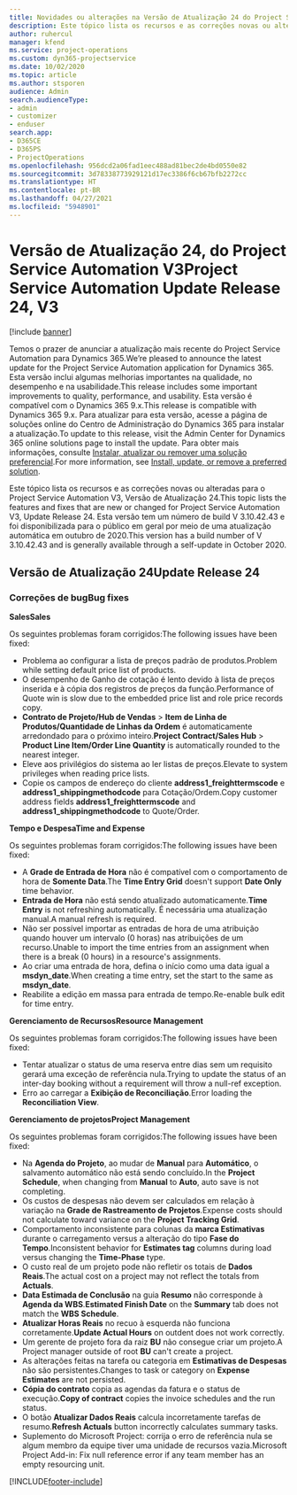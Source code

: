 ```yaml
---
title: Novidades ou alterações na Versão de Atualização 24 do Project Service Automation V3
description: Este tópico lista os recursos e as correções novas ou alteradas disponíveis na Versão de Atualização 24 do Project Service Automation V3.
author: ruhercul
manager: kfend
ms.service: project-operations
ms.custom: dyn365-projectservice
ms.date: 10/02/2020
ms.topic: article
ms.author: stsporen
audience: Admin
search.audienceType:
- admin
- customizer
- enduser
search.app:
- D365CE
- D365PS
- ProjectOperations
ms.openlocfilehash: 956dcd2a06fad1eec488ad81bec2de4bd0550e82
ms.sourcegitcommit: 3d78338773929121d17ec3386f6cb67bfb2272cc
ms.translationtype: HT
ms.contentlocale: pt-BR
ms.lasthandoff: 04/27/2021
ms.locfileid: "5948901"
---
```

# <a name="project-service-automation-update-release-24-v3"></a><span data-ttu-id="4c47d-103">Versão de Atualização 24, do Project Service Automation V3</span><span class="sxs-lookup"><span data-stu-id="4c47d-103">Project Service Automation Update Release 24, V3</span></span>

[!include [banner](../includes/psa-now-project-operations.md)]

<span data-ttu-id="4c47d-104">Temos o prazer de anunciar a atualização mais recente do Project Service Automation para Dynamics 365.</span><span class="sxs-lookup"><span data-stu-id="4c47d-104">We’re pleased to announce the latest update for the Project Service Automation application for Dynamics 365.</span></span> <span data-ttu-id="4c47d-105">Esta versão inclui algumas melhorias importantes na qualidade, no desempenho e na usabilidade.</span><span class="sxs-lookup"><span data-stu-id="4c47d-105">This release includes some important improvements to quality, performance, and usability.</span></span> <span data-ttu-id="4c47d-106">Esta versão é compatível com o Dynamics 365 9.x.</span><span class="sxs-lookup"><span data-stu-id="4c47d-106">This release is compatible with Dynamics 365 9.x.</span></span> <span data-ttu-id="4c47d-107">Para atualizar para esta versão, acesse a página de soluções online do Centro de Administração do Dynamics 365 para instalar a atualização.</span><span class="sxs-lookup"><span data-stu-id="4c47d-107">To update to this release, visit the Admin Center for Dynamics 365 online solutions page to install the update.</span></span> <span data-ttu-id="4c47d-108">Para obter mais informações, consulte [Instalar, atualizar ou remover uma solução preferencial](/power-platform/admin/install-remove-preferred-solution).</span><span class="sxs-lookup"><span data-stu-id="4c47d-108">For more information, see [Install, update, or remove a preferred solution](/power-platform/admin/install-remove-preferred-solution).</span></span>

<span data-ttu-id="4c47d-109">Este tópico lista os recursos e as correções novas ou alteradas para o Project Service Automation V3, Versão de Atualização 24.</span><span class="sxs-lookup"><span data-stu-id="4c47d-109">This topic lists the features and fixes that are new or changed for Project Service Automation V3, Update Release 24.</span></span> <span data-ttu-id="4c47d-110">Esta versão tem um número de build V 3.10.42.43 e foi disponibilizada para o público em geral por meio de uma atualização automática em outubro de 2020.</span><span class="sxs-lookup"><span data-stu-id="4c47d-110">This version has a build number of V 3.10.42.43 and is generally available through a self-update in October 2020.</span></span>

## <a name="update-release-24"></a><span data-ttu-id="4c47d-111">Versão de Atualização 24</span><span class="sxs-lookup"><span data-stu-id="4c47d-111">Update Release 24</span></span>

### <a name="bug-fixes"></a><span data-ttu-id="4c47d-112">Correções de bug</span><span class="sxs-lookup"><span data-stu-id="4c47d-112">Bug fixes</span></span>

<span data-ttu-id="4c47d-113">**Sales**</span><span class="sxs-lookup"><span data-stu-id="4c47d-113">**Sales**</span></span>

<span data-ttu-id="4c47d-114">Os seguintes problemas foram corrigidos:</span><span class="sxs-lookup"><span data-stu-id="4c47d-114">The following issues have been fixed:</span></span>

- <span data-ttu-id="4c47d-115">Problema ao configurar a lista de preços padrão de produtos.</span><span class="sxs-lookup"><span data-stu-id="4c47d-115">Problem while setting default price list of products.</span></span>
- <span data-ttu-id="4c47d-116">O desempenho de Ganho de cotação é lento devido à lista de preços inserida e à cópia dos registros de preços da função.</span><span class="sxs-lookup"><span data-stu-id="4c47d-116">Performance of Quote win is slow due to the embedded price list and role price records copy.</span></span>
- <span data-ttu-id="4c47d-117">**Contrato de Projeto/Hub de Vendas** > **Item de Linha de Produtos/Quantidade de Linhas da Ordem** é automaticamente arredondado para o próximo inteiro.</span><span class="sxs-lookup"><span data-stu-id="4c47d-117">**Project Contract/Sales Hub** > **Product Line Item/Order Line Quantity** is automatically rounded to the nearest integer.</span></span>
- <span data-ttu-id="4c47d-118">Eleve aos privilégios do sistema ao ler listas de preços.</span><span class="sxs-lookup"><span data-stu-id="4c47d-118">Elevate to system privileges when reading price lists.</span></span>
- <span data-ttu-id="4c47d-119">Copie os campos de endereço do cliente **address1_freighttermscode** e **address1_shippingmethodcode** para Cotação/Ordem.</span><span class="sxs-lookup"><span data-stu-id="4c47d-119">Copy customer address fields **address1_freighttermscode** and **address1_shippingmethodcode** to Quote/Order.</span></span> 


<span data-ttu-id="4c47d-120">**Tempo e Despesa**</span><span class="sxs-lookup"><span data-stu-id="4c47d-120">**Time and Expense**</span></span>

<span data-ttu-id="4c47d-121">Os seguintes problemas foram corrigidos:</span><span class="sxs-lookup"><span data-stu-id="4c47d-121">The following issues have been fixed:</span></span>

- <span data-ttu-id="4c47d-122">A **Grade de Entrada de Hora** não é compatível com o comportamento de hora de **Somente Data**.</span><span class="sxs-lookup"><span data-stu-id="4c47d-122">The **Time Entry Grid** doesn't support **Date Only** time behavior.</span></span>
- <span data-ttu-id="4c47d-123">**Entrada de Hora** não está sendo atualizado automaticamente.</span><span class="sxs-lookup"><span data-stu-id="4c47d-123">**Time Entry** is not refreshing automatically.</span></span> <span data-ttu-id="4c47d-124">É necessária uma atualização manual.</span><span class="sxs-lookup"><span data-stu-id="4c47d-124">A manual refresh is required.</span></span>
- <span data-ttu-id="4c47d-125">Não ser possível importar as entradas de hora de uma atribuição quando houver um intervalo (0 horas) nas atribuições de um recurso.</span><span class="sxs-lookup"><span data-stu-id="4c47d-125">Unable to import the time entries from an assignment when there is a break (0 hours) in a resource's assignments.</span></span>
- <span data-ttu-id="4c47d-126">Ao criar uma entrada de hora, defina o início como uma data igual a **msdyn_date**.</span><span class="sxs-lookup"><span data-stu-id="4c47d-126">When creating a time entry, set the start to the same as **msdyn_date**.</span></span>
- <span data-ttu-id="4c47d-127">Reabilite a edição em massa para entrada de tempo.</span><span class="sxs-lookup"><span data-stu-id="4c47d-127">Re-enable bulk edit for time entry.</span></span>

<span data-ttu-id="4c47d-128">**Gerenciamento de Recursos**</span><span class="sxs-lookup"><span data-stu-id="4c47d-128">**Resource Management**</span></span>

<span data-ttu-id="4c47d-129">Os seguintes problemas foram corrigidos:</span><span class="sxs-lookup"><span data-stu-id="4c47d-129">The following issues have been fixed:</span></span>

- <span data-ttu-id="4c47d-130">Tentar atualizar o status de uma reserva entre dias sem um requisito gerará uma exceção de referência nula.</span><span class="sxs-lookup"><span data-stu-id="4c47d-130">Trying to update the status of an inter-day booking without a requirement will throw a null-ref exception.</span></span>
- <span data-ttu-id="4c47d-131">Erro ao carregar a **Exibição de Reconciliação**.</span><span class="sxs-lookup"><span data-stu-id="4c47d-131">Error loading the **Reconciliation View**.</span></span>


<span data-ttu-id="4c47d-132">**Gerenciamento de projetos**</span><span class="sxs-lookup"><span data-stu-id="4c47d-132">**Project Management**</span></span>

<span data-ttu-id="4c47d-133">Os seguintes problemas foram corrigidos:</span><span class="sxs-lookup"><span data-stu-id="4c47d-133">The following issues have been fixed:</span></span>

- <span data-ttu-id="4c47d-134">Na **Agenda do Projeto**, ao mudar de **Manual** para **Automático**, o salvamento automático não está sendo concluído.</span><span class="sxs-lookup"><span data-stu-id="4c47d-134">In the **Project Schedule**, when changing from **Manual** to **Auto**, auto save is not completing.</span></span>
- <span data-ttu-id="4c47d-135">Os custos de despesas não devem ser calculados em relação à variação na **Grade de Rastreamento de Projetos**.</span><span class="sxs-lookup"><span data-stu-id="4c47d-135">Expense costs should not calculate toward variance on the **Project Tracking Grid**.</span></span>
- <span data-ttu-id="4c47d-136">Comportamento inconsistente para colunas da **marca Estimativas** durante o carregamento versus a alteração do tipo **Fase do Tempo**.</span><span class="sxs-lookup"><span data-stu-id="4c47d-136">Inconsistent behavior for **Estimates tag** columns during load versus changing the **Time-Phase** type.</span></span>
- <span data-ttu-id="4c47d-137">O custo real de um projeto pode não refletir os totais de **Dados Reais**.</span><span class="sxs-lookup"><span data-stu-id="4c47d-137">The actual cost on a project may not reflect the totals from **Actuals**.</span></span>
- <span data-ttu-id="4c47d-138">**Data Estimada de Conclusão** na guia **Resumo** não corresponde à **Agenda da WBS**.</span><span class="sxs-lookup"><span data-stu-id="4c47d-138">**Estimated Finish Date** on the **Summary** tab does not match the **WBS Schedule**.</span></span>
- <span data-ttu-id="4c47d-139">**Atualizar Horas Reais** no recuo à esquerda não funciona corretamente.</span><span class="sxs-lookup"><span data-stu-id="4c47d-139">**Update Actual Hours** on outdent does not work correctly.</span></span>
- <span data-ttu-id="4c47d-140">Um gerente de projeto fora da raiz **BU** não consegue criar um projeto.</span><span class="sxs-lookup"><span data-stu-id="4c47d-140">A Project manager outside of root **BU** can't create a project.</span></span>
- <span data-ttu-id="4c47d-141">As alterações feitas na tarefa ou categoria em **Estimativas de Despesas** não são persistentes.</span><span class="sxs-lookup"><span data-stu-id="4c47d-141">Changes to task or category on **Expense Estimates** are not persisted.</span></span>
- <span data-ttu-id="4c47d-142">**Cópia do contrato** copia as agendas da fatura e o status de execução.</span><span class="sxs-lookup"><span data-stu-id="4c47d-142">**Copy of contract** copies the invoice schedules and the run status.</span></span>
- <span data-ttu-id="4c47d-143">O botão **Atualizar Dados Reais** calcula incorretamente tarefas de resumo.</span><span class="sxs-lookup"><span data-stu-id="4c47d-143">**Refresh Actuals** button incorrectly calculates summary tasks.</span></span>
- <span data-ttu-id="4c47d-144">Suplemento do Microsoft Project: corrija o erro de referência nula se algum membro da equipe tiver uma unidade de recursos vazia.</span><span class="sxs-lookup"><span data-stu-id="4c47d-144">Microsoft Project Add-in: Fix null reference error if any team member has an empty resourcing unit.</span></span>



[!INCLUDE[footer-include](../includes/footer-banner.md)]